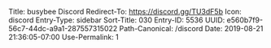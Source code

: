 Title: busybee Discord
Redirect-To: https://discord.gg/TU3dF5b
Icon: discord
Entry-Type: sidebar
Sort-Title: 030
Entry-ID: 5536
UUID: e560b7f9-56c7-44dc-a9a1-287557315022
Path-Canonical: /discord
Date: 2019-08-21 21:36:05-07:00
Use-Permalink: 1
